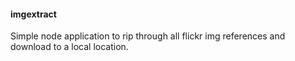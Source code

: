 #### imgextract

Simple node application to rip through all flickr img references and download to a local location.
